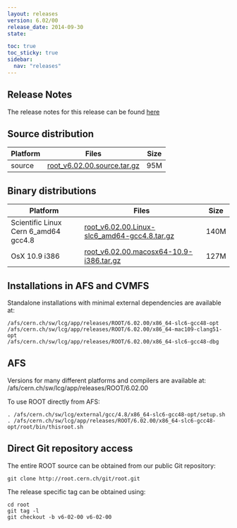 ```yaml
---
layout: releases
version: 6.02/00
release_date: 2014-09-30
state:

toc: true
toc_sticky: true
sidebar:
  nav: "releases"
---
```



## Release Notes

The release notes for this release can be found [here](/root-version-v6-02-00-patch-release-notes)

## Source distribution

| Platform       | Files | Size |
|-----------|-------|-----|
| source | [root_v6.02.00.source.tar.gz](https://root.cern.ch/download/root_v6.02.00.source.tar.gz) |  95M |


## Binary distributions

| Platform       | Files | Size |
|-----------|-------|-----|
| Scientific Linux Cern 6_amd64 gcc4.8 | [root_v6.02.00.Linux-slc6_amd64-gcc4.8.tar.gz](https://root.cern.ch/download/root_v6.02.00.Linux-slc6_amd64-gcc4.8.tar.gz) | 140M |
| OsX 10.9 i386 | [root_v6.02.00.macosx64-10.9-i386.tar.gz](https://root.cern.ch/download/root_v6.02.00.macosx64-10.9-i386.tar.gz) | 127M |



## Installations in AFS and CVMFS
Standalone installations with minimal external dependencies are available at:
~~~
/afs/cern.ch/sw/lcg/app/releases/ROOT/6.02.00/x86_64-slc6-gcc48-opt
/afs/cern.ch/sw/lcg/app/releases/ROOT/6.02.00/x86_64-mac109-clang51-opt
/afs/cern.ch/sw/lcg/app/releases/ROOT/6.02.00/x86_64-slc6-gcc48-dbg
~~~

## AFS
Versions for many different platforms and compilers are available at:
/afs/cern.ch/sw/lcg/app/releases/ROOT/6.02.00

To use ROOT directly from AFS:
~~~
. /afs/cern.ch/sw/lcg/external/gcc/4.8/x86_64-slc6-gcc48-opt/setup.sh
. /afs/cern.ch/sw/lcg/app/releases/ROOT/6.02.00/x86_64-slc6-gcc48-opt/root/bin/thisroot.sh
~~~

## Direct Git repository access
The entire ROOT source can be obtained from our public Git repository:

~~~
git clone http://root.cern.ch/git/root.git
~~~
The release specific tag can be obtained using:
~~~
cd root
git tag -l
git checkout -b v6-02-00 v6-02-00
~~~

